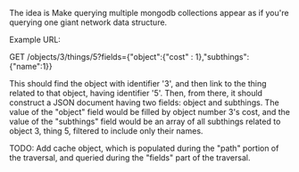 The idea is Make querying multiple mongodb collections appear as if you're querying one giant network data structure.

Example URL:

GET /objects/3/things/5?fields={"object":{"cost" : 1},"subthings":{"name":1}}

This should find the object with identifier '3', and then link to the thing related to that object, having identifier '5'.  Then, from there, it should construct a JSON document having two fields: object and subthings.  The value of the "object" field would be filled by object number 3's cost, and the value of the  "subthings" field would be an array of all subthings related to object 3, thing 5, filtered to include only their names.

TODO: Add cache object, which is populated during the "path" portion of the traversal, and queried during the "fields" part of the traversal.
